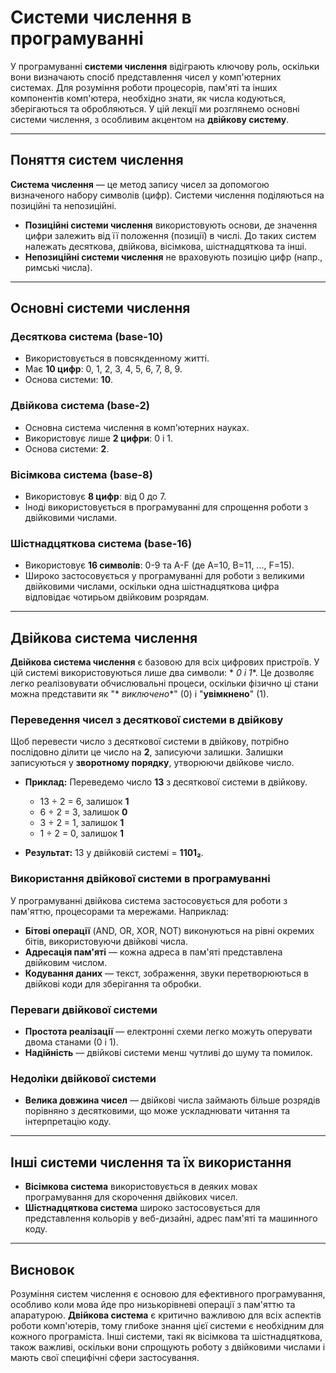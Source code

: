 # Системи числення в програмуванні

У програмуванні **системи числення** відіграють ключову роль, оскільки вони визначають спосіб представлення чисел у
комп'ютерних системах. Для розуміння роботи процесорів, пам'яті та інших компонентів комп'ютера, необхідно знати, як
числа кодуються, зберігаються та обробляються. У цій лекції ми розглянемо основні системи числення, з особливим акцентом
на **двійкову систему**.

---

## Поняття систем числення

**Система числення** — це метод запису чисел за допомогою визначеного набору символів (цифр). Системи числення
поділяються на позиційні та непозиційні.

* **Позиційні системи числення** використовують основи, де значення цифри залежить від її положення (позиції) в числі.
  До таких систем належать десяткова, двійкова, вісімкова, шістнадцяткова та інші.
* **Непозиційні системи числення** не враховують позицію цифр (напр., римські числа).

---

## Основні системи числення

### Десяткова система (base-10)

* Використовується в повсякденному житті.
* Має **10 цифр**: 0, 1, 2, 3, 4, 5, 6, 7, 8, 9.
* Основа системи: **10**.

### Двійкова система (base-2)

* Основна система числення в комп'ютерних науках.
* Використовує лише **2 цифри**: 0 і 1.
* Основа системи: **2**.

### Вісімкова система (base-8)

* Використовує **8 цифр**: від 0 до 7.
* Іноді використовується в програмуванні для спрощення роботи з двійковими числами.

### Шістнадцяткова система (base-16)

* Використовує **16 символів**: 0-9 та A-F (де A=10, B=11, ..., F=15).
* Широко застосовується у програмуванні для роботи з великими двійковими числами, оскільки одна шістнадцяткова цифра
  відповідає чотирьом двійковим розрядам.

---

## Двійкова система числення

**Двійкова система числення** є базовою для всіх цифрових пристроїв. У цій системі використовуються лише два символи: *
*0 і 1**. Це дозволяє легко реалізовувати обчислювальні процеси, оскільки фізично ці стани можна представити як "*
*виключено**" (0) і "**увімкнено**" (1).

### Переведення чисел з десяткової системи в двійкову

Щоб перевести число з десяткової системи в двійкову, потрібно послідовно ділити це число на **2**, записуючи залишки.
Залишки записуються у **зворотному порядку**, утворюючи двійкове число.

* **Приклад:**
  Переведемо число **13** з десяткової системи в двійкову.
    * 13 ÷ 2 = 6, залишок **1**
    * 6 ÷ 2 = 3, залишок **0**
    * 3 ÷ 2 = 1, залишок **1**
    * 1 ÷ 2 = 0, залишок **1**

* **Результат:** 13 у двійковій системі = **1101₂**.

### Використання двійкової системи в програмуванні

У програмуванні двійкова система застосовується для роботи з пам'яттю, процесорами та мережами. Наприклад:

* **Бітові операції** (AND, OR, XOR, NOT) виконуються на рівні окремих бітів, використовуючи двійкові числа.
* **Адресація пам'яті** — кожна адреса в пам'яті представлена двійковим числом.
* **Кодування даних** — текст, зображення, звуки перетворюються в двійкові коди для зберігання та обробки.

### Переваги двійкової системи

* **Простота реалізації** — електронні схеми легко можуть оперувати двома станами (0 і 1).
* **Надійність** — двійкові системи менш чутливі до шуму та помилок.

### Недоліки двійкової системи

* **Велика довжина чисел** — двійкові числа займають більше розрядів порівняно з десятковими, що може ускладнювати
  читання та інтерпретацію коду.

---

## Інші системи числення та їх використання

* **Вісімкова система** використовується в деяких мовах програмування для скорочення двійкових чисел.
* **Шістнадцяткова система** широко застосовується для представлення кольорів у веб-дизайні, адрес пам'яті та машинного
  коду.

---

## Висновок

Розуміння систем числення є основою для ефективного програмування, особливо коли мова йде про низькорівневі операції з
пам'яттю та апаратурою. **Двійкова система** є критично важливою для всіх аспектів роботи комп'ютерів, тому глибоке
знання цієї системи є необхідним для кожного програміста. Інші системи, такі як вісімкова та шістнадцяткова, також
важливі, оскільки вони спрощують роботу з двійковими числами і мають свої специфічні сфери застосування.
